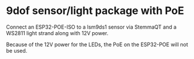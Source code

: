 # 9dof sensor/light package with PoE

Connect an ESP32-POE-ISO to a lsm9ds1 sensor via StemmaQT and a WS2811 
light strand along with 12V power.

Because of the 12V power for the LEDs, the PoE on the ESP32-POE will not be used.


